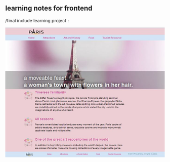 learning notes for frontend 
------------------------------
/final include learning project :


![introducing paris](https://github.com/blky/JSProject/blob/master/frontEndClass/final/index.jpg)
